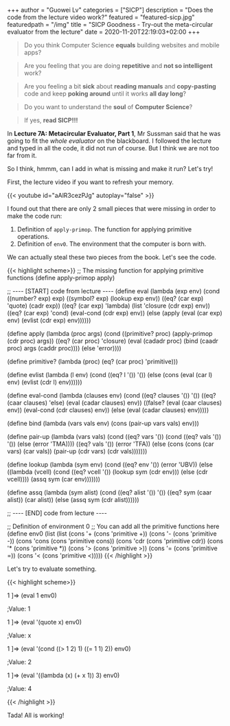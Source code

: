 +++
author = "Guowei Lv"
categories = ["SICP"]
description = "Does the code from the lecture video work?"
featured = "featured-sicp.jpg"
featuredpath = "/img"
title = "SICP Goodness - Try-out the meta-circular evaluator from the lecture"
date = 2020-11-20T22:19:03+02:00
+++
>Do you think Computer Science **equals** building websites and mobile apps? 

>Are you feeling that you are doing **repetitive** and **not so intelligent** work?

>Are you feeling a bit **sick** about **reading manuals** and **copy-pasting** code and keep **poking around** until it works **all day long**? 

>Do you want to understand the **soul** of **Computer Science**?

>If yes, **read SICP!!!**

In **Lecture 7A: Metacircular Evaluator, Part 1**, Mr Sussman said that he was going to fit the *whole evaluator* on the blackboard. I followed the lecture and typed in all the code, it did not run of course. But I think we are not too far from it.

So I think, hmmm, can I add in what is missing and make it run? Let's try!

First, the lecture video if you want to refresh your memory.

{{< youtube id="aAlR3cezPJg" autoplay="false" >}}

I found out that there are only 2 small pieces that were missing in order to make the code run:

1. Definition of `apply-primop`. The function for applying primitive operations.
2. Definition of `env0`. The environment that the computer is born with.

We can actually steal these two pieces from the book.
Let's see the code.


{{< highlight scheme>}}
;; The missing function for applying primitive functions
(define apply-primop apply)

;; ---- [START] code from lecture ----
(define eval
  (lambda (exp env)
    (cond ((number? exp) exp)
          ((symbol? exp) (lookup exp env))
          ((eq? (car exp) 'quote) (cadr exp))
          ((eq? (car exp) 'lambda) (list 'closure (cdr exp) env))
          ((eq? (car exp) 'cond) (eval-cond (cdr exp) env))
          (else (apply (eval (car exp) env)
                       (evlist (cdr exp) env))))))

(define apply
  (lambda (proc args)
    (cond ((primitive? proc)
           (apply-primop (cdr proc) args))
          ((eq? (car proc) 'closure)
           (eval (cadadr proc)
                 (bind (caadr proc) args (caddr proc))))
          (else 'error))))

(define primitive?
  (lambda (proc)
    (eq? (car proc) 'primitive)))

(define evlist
  (lambda (l env)
    (cond ((eq? l '()) '())
          (else (cons (eval (car l) env)
                      (evlist (cdr l) env))))))

(define eval-cond
  (lambda (clauses env)
    (cond ((eq? clauses '()) '())
          ((eq? (caar clauses) 'else)
           (eval (cadar clauses) env))
          ((false? (eval (caar clauses) env))
           (eval-cond (cdr clauses) env))
          (else
           (eval (cadar clauses) env)))))

(define bind
  (lambda (vars vals env)
    (cons (pair-up vars vals) env)))

(define pair-up
  (lambda (vars vals)
    (cond
     ((eq? vars '())
      (cond ((eq? vals '()) '())
            (else (error 'TMA))))
     ((eq? vals '()) (error 'TFA))
     (else
      (cons (cons (car vars)
                  (car vals))
            (pair-up (cdr vars)
                     (cdr vals)))))))

(define lookup
  (lambda (sym env)
    (cond ((eq? env '()) (error 'UBV))
          (else
           ((lambda (vcell)
              (cond ((eq? vcell '())
                     (lookup sym (cdr env)))
                    (else (cdr vcell))))
            (assq sym (car env)))))))

(define assq
  (lambda (sym alist)
    (cond ((eq? alist '()) '())
          ((eq? sym (caar alist))
           (car alist))
          (else
           (assq sym (cdr alist))))))

;; ---- [END] code from lecture ----

;; Definition of environment 0
;; You can add all the primitive functions here
(define env0 (list (list (cons '+ (cons 'primitive +))
                         (cons '- (cons 'primitive -))
                         (cons 'cons (cons 'primitive cons))
                         (cons 'cdr (cons 'primitive cdr))
                         (cons '* (cons 'primitive *))
                         (cons '> (cons 'primitive >))
                         (cons '= (cons 'primitive =))
                         (cons '< (cons 'primitive <)))))
{{< /highlight >}}

Let's try to evaluate something.

{{< highlight scheme>}}

1 ]=> (eval 1 env0)

;Value: 1

1 ]=> (eval '(quote x) env0)

;Value: x

1 ]=> (eval '(cond ((> 1 2) 1) ((= 1 1) 2)) env0)

;Value: 2

1 ]=> (eval '((lambda (x) (+ x 1)) 3) env0)

;Value: 4

{{< /highlight >}}

Tada! All is working!
